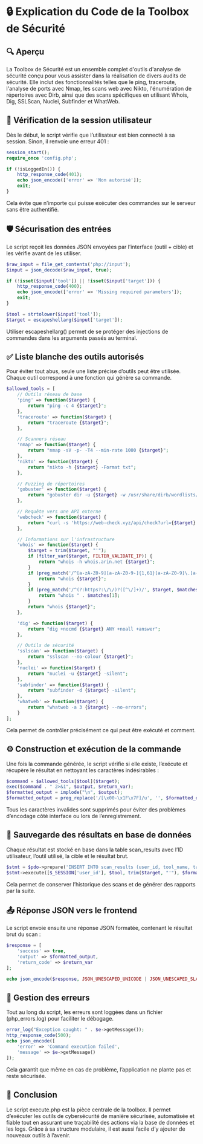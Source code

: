 # 🔒 Explication du Code de la Toolbox de Sécurité


## 🔍 Aperçu

La Toolbox de Sécurité est un ensemble complet d'outils d'analyse de sécurité conçu pour vous assister dans la réalisation de divers audits de sécurité. Elle inclut des fonctionnalités telles que le ping, traceroute, l'analyse de ports avec Nmap, les scans web avec Nikto, l'énumération de répertoires avec Dirb, ainsi que des scans spécifiques en utilisant Whois, Dig, SSLScan, Nuclei, Subfinder et WhatWeb.


## 🔐 Vérification de la session utilisateur

Dès le début, le script vérifie que l’utilisateur est bien connecté à sa session. Sinon, il renvoie une erreur 401 :

```php
session_start();
require_once 'config.php';

if (!isLoggedIn()) {
    http_response_code(401);
    echo json_encode(['error' => 'Non autorisé']);
    exit;
}
```

Cela évite que n’importe qui puisse exécuter des commandes sur le serveur sans être authentifié.


## 🛡 Sécurisation des entrées

Le script reçoit les données JSON envoyées par l’interface (outil + cible) et les vérifie avant de les utiliser.

```php
$raw_input = file_get_contents('php://input');
$input = json_decode($raw_input, true);

if (!isset($input['tool']) || !isset($input['target'])) {
    http_response_code(400);
    echo json_encode(['error' => 'Missing required parameters']);
    exit;
}

$tool = strtolower($input['tool']);
$target = escapeshellarg($input['target']);
```

Utiliser escapeshellarg() permet de se protéger des injections de commandes dans les arguments passés au terminal.


## ✅ Liste blanche des outils autorisés

Pour éviter tout abus, seule une liste précise d’outils peut être utilisée. Chaque outil correspond à une fonction qui génère sa commande.

```php
$allowed_tools = [
    // Outils réseau de base
    'ping' => function($target) {
        return "ping -c 4 {$target}";
    },
    'traceroute' => function($target) {
        return "traceroute {$target}";
    },

    // Scanners réseau
    'nmap' => function($target) {
        return "nmap -sV -p- -T4 --min-rate 1000 {$target}";
    },
    'nikto' => function($target) {
        return "nikto -h {$target} -Format txt";
    },

    // Fuzzing de répertoires
    'gobuster' => function($target) {
        return "gobuster dir -u {$target} -w /usr/share/dirb/wordlists/common.txt -q";
    },

    // Requête vers une API externe
    'webcheck' => function($target) {
        return "curl -s 'https://web-check.xyz/api/check?url={$target}'";
    },

    // Informations sur l'infrastructure
    'whois' => function($target) {
        $target = trim($target, "'");
        if (filter_var($target, FILTER_VALIDATE_IP)) {
            return "whois -h whois.arin.net {$target}";
        }
        if (preg_match('/^[a-zA-Z0-9][a-zA-Z0-9-]{1,61}[a-zA-Z0-9]\.[a-zA-Z]{2,}$/', $target)) {
            return "whois {$target}";
        }
        if (preg_match('/^(?:https?:\/\/)?([^\/]+)/', $target, $matches)) {
            return "whois " . $matches[1];
        }
        return "whois {$target}";
    },

    'dig' => function($target) {
        return "dig +nocmd {$target} ANY +noall +answer";
    },

    // Outils de sécurité
    'sslscan' => function($target) {
        return "sslscan --no-colour {$target}";
    },
    'nuclei' => function($target) {
        return "nuclei -u {$target} -silent";
    },
    'subfinder' => function($target) {
        return "subfinder -d {$target} -silent";
    },
    'whatweb' => function($target) {
        return "whatweb -a 3 {$target} --no-errors";
    }
];
```

Cela permet de contrôler précisément ce qui peut être exécuté et comment.


## ⚙️ Construction et exécution de la commande

Une fois la commande générée, le script vérifie si elle existe, l’exécute et récupère le résultat en nettoyant les caractères indésirables :

```php
$command = $allowed_tools[$tool]($target);
exec($command . " 2>&1", $output, $return_var);
$formatted_output = implode("\n", $output);
$formatted_output = preg_replace('/[\x00-\x1F\x7F]/u', '', $formatted_output);
```

Tous les caractères invalides sont supprimés pour éviter des problèmes d’encodage côté interface ou lors de l’enregistrement.


## 🧾 Sauvegarde des résultats en base de données

Chaque résultat est stocké en base dans la table scan_results avec l’ID utilisateur, l’outil utilisé, la cible et le résultat brut.

```php
$stmt = $pdo->prepare('INSERT INTO scan_results (user_id, tool_name, target, output) VALUES (?, ?, ?, ?)');
$stmt->execute([$_SESSION['user_id'], $tool, trim($target, "'"), $formatted_output]);
```

Cela permet de conserver l’historique des scans et de générer des rapports par la suite.


## 📤 Réponse JSON vers le frontend

Le script envoie ensuite une réponse JSON formatée, contenant le résultat brut du scan :

```php
$response = [
    'success' => true,
    'output' => $formatted_output,
    'return_code' => $return_var
];

echo json_encode($response, JSON_UNESCAPED_UNICODE | JSON_UNESCAPED_SLASHES);
```


## 🧯 Gestion des erreurs

Tout au long du script, les erreurs sont loggées dans un fichier (php_errors.log) pour faciliter le débogage.

```php
error_log("Exception caught: " . $e->getMessage());
http_response_code(500);
echo json_encode([
    'error' => 'Command execution failed',
    'message' => $e->getMessage()
]);
```

Cela garantit que même en cas de problème, l’application ne plante pas et reste sécurisée.


## 🔁 Conclusion

Le script execute.php est la pièce centrale de la toolbox. Il permet d’exécuter les outils de cybersécurité de manière sécurisée, automatisée et fiable tout en assurant une traçabilité des actions via la base de données et les logs. Grâce à sa structure modulaire, il est aussi facile d’y ajouter de nouveaux outils à l’avenir.
